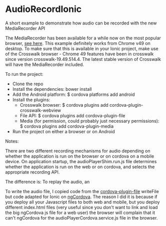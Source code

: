 # AudioRecordIonic
A short example to demonstrate how audio can be recorded with the new MediaRecorder API

The MediaRecorder has been available for a while now on the most popular browser, [see here](https://developer.mozilla.org/en-US/docs/Web/API/MediaRecorder). This example definitely works from Chrome v49 on desktop. To make sure that this is available in your Ionic project, make use of the Crosswalk browser - Chrome 49 features have been in crosswalk since version crosswalk-19.49.514.4. The latest stable version of Crosswalk will have the MediaRecorder included.

To run the project:
 - Clone the repo
 - Install the dependencies: bower install
 - Add the Android platform: $ cordova platforms add android
 - Install the plugins:
   - Crosswalk browser: $ cordova plugins add cordova-plugin-crosswalk-webview
   - File API: $ cordova plugins add cordova-plugin-file
   - Media (for permission, could probably just necessary permissions): $ cordova plugins add cordova-plugin-media
 - Run the project on either a browser or on Android

 Notes:

 There are two different recording mechanisms for audio depending on whether the application is run on the browser or on cordova on a mobile device. On application startup, the audioPlayerShim.run.js file determines whether the application is run on the web or on cordova, and selects the appropriate recording API.

 The difference is: To replay the audio, an <audio> element has to point its source to a URL containing the audio blob. On the browser audioBlob.createObjectURL works fine, but not on mobile (since createObjectURL on mobile creates a link to the local file, not a served file - log the created URL and note the 'file:///' protocol). So to circumnavigate that, on cordova the audiofile is written to the device and the <audio> element source is pointed to the file.

 To write the audio file, I copied code from the [cordova-plugin-file](https://cordova.apache.org/docs/en/latest/reference/cordova-plugin-file/index.html) writeFile but code adapted for Ionic on [ngCordova](https://github.com/driftyco/ng-cordova/blob/master/src/plugins/file.js). The reason I did it is because if you deploy all your Javascript files to both web and mobile, but you deploy different index.html files (very useful since you don't want to link and load the big ngCordova js file for a web user) the browser will complain that it can't ngCordova for the audioPlayerCordova.service.js file in the browser.
